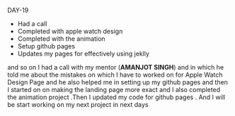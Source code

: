 DAY-19

* Had a call
* Completed with apple watch design 
* Completed with the animation
* Setup github pages 
* Updates my pages for effectively using jeklly

and so on I had a call with my mentor (**AMANJOT SINGH**) and in which he told me about the mistakes on which I have to worked on for Apple Watch Design Page  and he also helped me in setting up my github pages and then I started on on making the landing page more exact and I also completed the animation project .Then I updated my code for github pages  . And I will be  start working on  my next project in next days